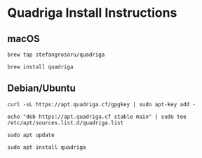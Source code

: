 # Quadriga Install Instructions

## macOS 

`brew tap stefangrosaru/quadriga`

`brew install quadriga`


## Debian/Ubuntu

`curl -sL https://apt.quadriga.cf/gpgkey | sudo apt-key add -`

`echo "deb https://apt.quadriga.cf stable main" | sudo tee /etc/apt/sources.list.d/quadriga.list`

`sudo apt update`

`sudo apt install quadriga`